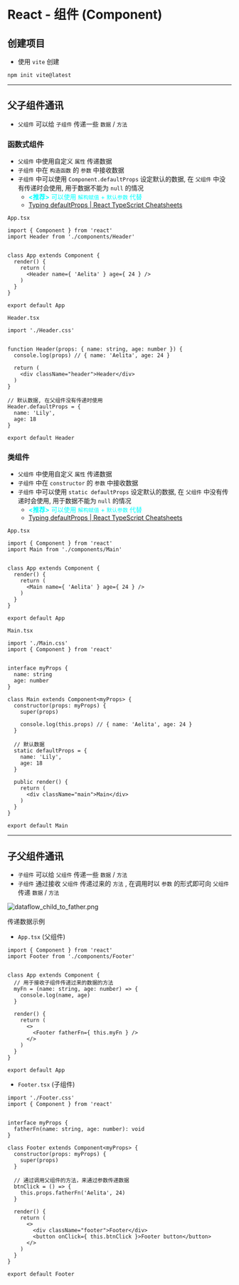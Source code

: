 # React - 组件 (Component)



## 创建项目

- 使用 `vite` 创建

```shell
npm init vite@latest
```

---

## 父子组件通讯

- `父组件` 可以给 `子组件` 传递一些 `数据` / `方法`



### 函数式组件

- `父组件` 中使用自定义 `属性` 传递数据
- `子组件` 中在 `构造函数` 的 `参数` 中接收数据
- `子组件` 中可以使用 `Component.defaultProps` 设定默认的数据, 在 `父组件` 中没有传递时会使用, 用于数据不能为 `null` 的情况
  - <span style="color: #0ff">**<推荐>** 可以使用 `解构赋值` + `默认参数` 代替</span>
  - [Typing defaultProps | React TypeScript Cheatsheets](https://react-typescript-cheatsheet.netlify.app/docs/basic/getting-started/default_props)


`App.tsx`

```tsx
import { Component } from 'react'
import Header from './components/Header'


class App extends Component {
  render() {
    return (
      <Header name={ 'Aelita' } age={ 24 } />
    )
  }
}

export default App
```

`Header.tsx`

```tsx
import './Header.css'


function Header(props: { name: string, age: number }) {
  console.log(props) // { name: 'Aelita', age: 24 }

  return (
    <div className="header">Header</div>
  )
}

// 默认数据, 在父组件没有传递时使用
Header.defaultProps = {
  name: 'Lily',
  age: 18
}

export default Header
```



### 类组件

- `父组件` 中使用自定义 `属性` 传递数据
- `子组件` 中在 `constructor` 的 `参数` 中接收数据
- `子组件` 中可以使用 `static defaultProps` 设定默认的数据, 在 `父组件` 中没有传递时会使用, 用于数据不能为 `null` 的情况
  - <span style="color: #0ff">**<推荐>** 可以使用 `解构赋值` + `默认参数` 代替</span>
  - [Typing defaultProps | React TypeScript Cheatsheets](https://react-typescript-cheatsheet.netlify.app/docs/basic/getting-started/default_props)

`App.tsx`

```tsx
import { Component } from 'react'
import Main from './components/Main'


class App extends Component {
  render() {
    return (
      <Main name={ 'Aelita' } age={ 24 } />
    )
  }
}

export default App
```

`Main.tsx`

```tsx
import './Main.css'
import { Component } from 'react'


interface myProps {
  name: string
  age: number
}

class Main extends Component<myProps> {
  constructor(props: myProps) {
    super(props)

    console.log(this.props) // { name: 'Aelita', age: 24 }
  }

  // 默认数据
  static defaultProps = {
    name: 'Lily',
    age: 18
  }

  public render() {
    return (
      <div className="main">Main</div>
    )
  }
}

export default Main
```

---

## 子父组件通讯

- `子组件` 可以给 `父组件` 传递一些 `数据` / `方法`
- `子组件` 通过接收 `父组件` 传递过来的 `方法` , 在调用时以 `参数` 的形式即可向 `父组件` 传递 `数据` / `方法`

![dataflow_child_to_father.png](D:\xsjcTony\it666\Frontend-Learning\Notes\React\images\dataflow_child_to_father.png)

传递数据示例

- `App.tsx` (父组件)

```tsx
import { Component } from 'react'
import Footer from './components/Footer'


class App extends Component {
  // 用于接收子组件传递过来的数据的方法
  myFn = (name: string, age: number) => {
    console.log(name, age)
  }

  render() {
    return (
      <>
        <Footer fatherFn={ this.myFn } />
      </>
    )
  }
}

export default App

```

- `Footer.tsx` (子组件)

```tsx
import './Footer.css'
import { Component } from 'react'


interface myProps {
  fatherFn(name: string, age: number): void
}

class Footer extends Component<myProps> {
  constructor(props: myProps) {
    super(props)
  }

  // 通过调用父组件的方法，来通过参数传递数据
  btnClick = () => {
    this.props.fatherFn('Aelita', 24)
  }

  render() {
    return (
      <>
        <div className="footer">Footer</div>
        <button onClick={ this.btnClick }>Footer button</button>
      </>
    )
  }
}

export default Footer
```







































